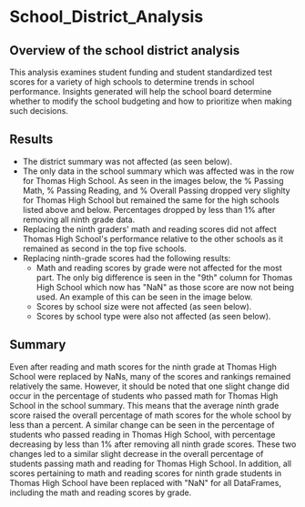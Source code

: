 # School_District_Analysis

## Overview of the school district analysis
This analysis examines student funding and student standardized test scores for a variety of high schools to determine trends in school performance. Insights generated will  help the school board determine whether to modify the school budgeting and how to prioritize when making such decisions. 

## Results
- The district summary was not affected (as seen below).
- The only data in the school summary which was affected was in the row for Thomas High School. As seen in the images below, the % Passing Math, % Passing Reading, and % Overall Passing dropped very slighlty for Thomas High School but remained the same for the high schools listed above and below. Percentages dropped by less than 1% after removing all ninth grade data. 
- Replacing the ninth graders' math and reading scores did not affect Thomas High School's performance relative to the other schools as it remained as second in the top five schools. 
- Replacing ninth-grade scores had the following results:
    - Math and reading scores by grade were not affected for the most part. The only big difference is seen in the "9th" column for Thomas High School which now has "NaN" as those score are now not being used. An example of this can be seen in the image below.
    - Scores by school size were not affected (as seen below).
    - Scores by school type were also not affected (as seen below).

## Summary
Even after reading and math scores for the ninth grade at Thomas High School were replaced by NaNs, many of the scores and rankings remained relatively the same. However, it should be noted that one slight change did occur in the percentage of students who passed math for Thomas High School in the school summary. This means that the average ninth grade score raised the overall percentage of math scores for the whole school by less than a percent. A similar change can be seen in the percentage of students who passed reading in Thomas High School, with percentage decreasing by less than 1% after removing all ninth grade scores. These two changes led to a similar slight decrease in the overall percentage of students passing math and reading for Thomas High School. In addition, all scores pertaining to math and reading scores for ninth grade students in Thomas High School have been replaced with "NaN" for all DataFrames, including the math and reading scores by grade.
